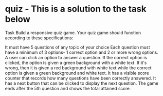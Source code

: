 # quiz - This is a solution to the task below

Task
Build a responsive quiz game. Your quiz game should function according to these specifications: 

It must have 5 questions of any topic of your choice
Each question must have a minimum of 3 options- 1 correct option and 2 or more wrong options.
A user can click an option to answer a question. If the correct option is clicked, the option is given a green background with a white text. If it's wrong, then it is given a red background with white text while the correct option is given a green background and white text.
It has a visible score counter that records how many questions have been correctly answered.
It has a next button that can be clicked to display the next question.
The game ends after the 5th question and shows the total attained score.
